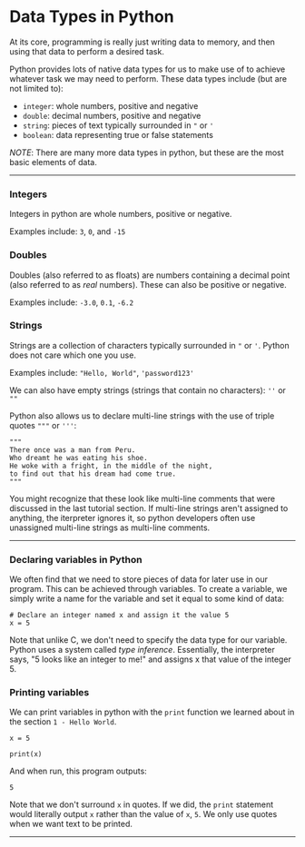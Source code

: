 # Data Types in Python

At its core, programming is really just writing data to memory, and then using that data to perform a desired task.

Python provides lots of native data types for us to make use of to achieve whatever task we may need to perform. These data types include (but are not limited to):

- ```integer```: whole numbers, positive and negative
- ```double```: decimal numbers, positive and negative
- ```string```: pieces of text typically surrounded in ```"``` or ```'```
- ```boolean```: data representing true or false statements

_NOTE_: There are many more data types in python, but these are the most basic elements of data.

---

### Integers

Integers in python are whole numbers, positive or negative.

Examples include: ```3```, ```0```, and ```-15```

### Doubles

Doubles (also referred to as floats) are numbers containing a decimal point (also referred to as _real_ numbers). These can also be positive or negative.

Examples include: ```-3.0```, ```0.1```, ```-6.2```

### Strings

Strings are a collection of characters typically surrounded in ```"``` or ```'```. Python does not care which one you use.

Examples include: ```"Hello, World"```, ```'password123'```

We can also have empty strings (strings that contain no characters): ```''``` or ```""```

Python also allows us to declare multi-line strings with the use of triple quotes ```"""``` or ```'''```:

```python3
"""
There once was a man from Peru.
Who dreamt he was eating his shoe.
He woke with a fright, in the middle of the night,
to find out that his dream had come true.
"""
```

You might recognize that these look like multi-line comments that were discussed in the last tutorial section. If multi-line strings aren't assigned to anything, the iterpreter ignores it, so python developers often use unassigned multi-line strings as multi-line comments.

---

### Declaring variables in Python

We often find that we need to store pieces of data for later use in our program. This can be achieved through variables. To create a variable, we simply write a name for the variable and set it equal to some kind of data:

```python3
# Declare an integer named x and assign it the value 5
x = 5
```

Note that unlike C, we don't need to specify the data type for our variable. Python uses a system called _type inference_. Essentially, the interpreter says, "5 looks like an integer to me!" and assigns x that value of the integer 5.

### Printing variables

We can print variables in python with the ```print``` function we learned about in the section ```1 - Hello World```.

```python3
x = 5

print(x)
```
And when run, this program outputs:
```
5
```

Note that we don't surround ```x``` in quotes. If we did, the ```print``` statement would literally output ```x``` rather than the value of ```x```, ```5```. We only use quotes when we want text to be printed.

---
